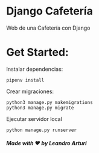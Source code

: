 # Django Cafetería 
Web de una Cafetería con Django

# Get Started:

Instalar dependencias:
```
pipenv install
```

Crear migraciones:
```
python3 manage.py makemigrations
python3 manage.py migrate
```

Ejecutar servidor local
```
python manage.py runserver
```

##### Made with ❤️ by Leandro Arturi
